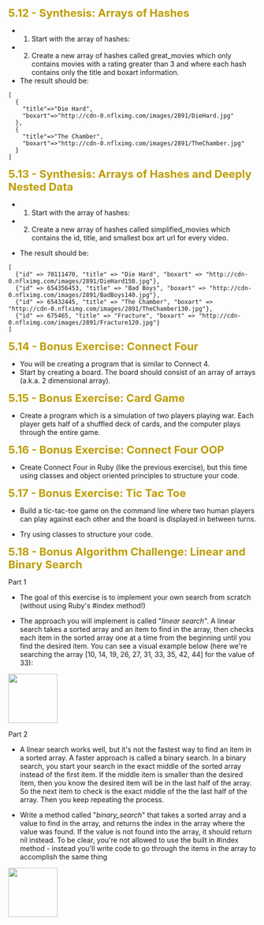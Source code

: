 <div style="color:#bd9d00;font-weight:700;font-size:22px">
5.12 - Synthesis: Arrays of Hashes
</div>

- 1. Start with the array of hashes:
- 2. Create a new array of hashes called great_movies which only contains movies with a rating greater than 3 and where each hash contains only the title and boxart information. 
- The result should be:
~~~
[
  {
    "title"=>"Die Hard",
    "boxart"=>"http://cdn-0.nflximg.com/images/2891/DieHard.jpg"
  },
  {
    "title"=>"The Chamber",
    "boxart"=>"http://cdn-0.nflximg.com/images/2891/TheChamber.jpg"
  }
]
~~~

<div style="color:#bd9d00;font-weight:700;font-size:22px">
5.13 - Synthesis: Arrays of Hashes and Deeply Nested Data
</div>

- 1. Start with the array of hashes:
- 2. Create a new array of hashes called simplified_movies which contains the id, title, and smallest box art url for every video. 

- The result should be: 
~~~
[
  {"id" => 70111470, "title" => "Die Hard", "boxart" => "http://cdn-0.nflximg.com/images/2891/DieHard150.jpg"},
  {"id" => 654356453, "title" => "Bad Boys", "boxart" => "http://cdn-0.nflximg.com/images/2891/BadBoys140.jpg"},
  {"id" => 65432445, "title" => "The Chamber", "boxart" => "http://cdn-0.nflximg.com/images/2891/TheChamber130.jpg"},
  {"id" => 675465, "title" => "Fracture", "boxart" => "http://cdn-0.nflximg.com/images/2891/Fracture120.jpg"}
]
~~~

<div style="color:#bd9d00;font-weight:700;font-size:22px">
5.14 - Bonus Exercise: Connect Four
</div>

- You will be creating a program that is similar to Connect 4.
- Start by creating a board. The board should consist of an array of arrays (a.k.a. 2 dimensional array).

<div style="color:#bd9d00;font-weight:700;font-size:22px">
5.15 - Bonus Exercise: Card Game
</div>

- Create a program which is a simulation of two players playing war. Each player gets half of a shuffled deck of cards, and the computer plays through the entire game.



<div style="color:#bd9d00;font-weight:700;font-size:22px">
5.16 - Bonus Exercise: Connect Four OOP
</div>


- Create Connect Four in Ruby (like the previous exercise), but this time using classes and object oriented principles to structure your code.


<div style="color:#bd9d00;font-weight:700;font-size:22px">
5.17 - Bonus Exercise: Tic Tac Toe
</div>

- Build a tic-tac-toe game on the command line where two human players can play against each other and the board is displayed in between turns.

- Try using classes to structure your code. 


<div style="color:#bd9d00;font-weight:700;font-size:22px">
5.18 - Bonus Algorithm Challenge: Linear and Binary Search
</div>

Part 1

- The goal of this exercise is to implement your own search from scratch (without using Ruby's #index method!)

- The approach you will implement is called "<i>linear search</i>". A linear search takes a sorted array and an item to find in the array, then checks each item in the sorted array one at a time from the beginning until you find the desired item. You can see a visual example below (here we're searching the array [10, 14, 19, 26, 27, 31, 33, 35, 42, 44] for the value of 33):

<img src="linear_search.gif" style="height: 100px;"/>

Part 2

- A linear search works well, but it's not the fastest way to find an item in a sorted array. A faster approach is called a binary search. In a binary search, you start your search in the exact middle of the sorted array instead of the first item. If the middle item is smaller than the desired item, then you know the desired item will be in the last half of the array. So the next item to check is the exact middle of the the last half of the array. Then you keep repeating the process. 

- Write a method called "<i>binary_search</i>" that takes a sorted array and a value to find in the array, and returns the index in the array where the value was found. If the value is not found into the array, it should return nil instead. To be clear, you're not allowed to use the built in #index method - instead you'll write code to go through the items in the array to accomplish the same thing

<img src="binary_search.gif" style="height: 100px;"/>



